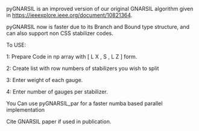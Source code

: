 pyGNARSIL is an improved version of our original GNARSIL algorithm given in https://ieeexplore.ieee.org/document/10821364.

pyGNARSIL now is faster due to its Branch and Bound type structure, and can also support non CSS stabilizer codes.

To USE:

1: Prepare Code in np array with 
[
L
X
,
S
,
L
Z
]
 form.

2: Create list with row numbers of stabilizers you wish to split

3: Enter weight of each gauge.

4: Enter number of gauges per stabilizer.

You Can use pyGNARSIL_par for a faster numba based parallel implementation

Cite GNARSIL paper if used in publication.

